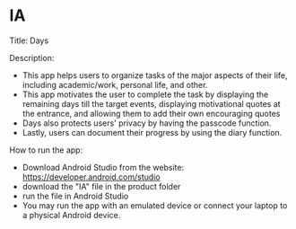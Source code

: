# IA

Title: Days

Description: 
- This app helps users to organize tasks of the major aspects of their life, including academic/work, personal life, and other.
- This app motivates the user to complete the task by displaying the remaining days till the target events, displaying motivational quotes at the entrance,
  and allowing them to add their own encouraging quotes
- Days also protects users' privacy by having the passcode function.
- Lastly, users can document their progress by using the diary function.

How to run the app:
- Download Android Studio from the website: https://developer.android.com/studio
- download the "IA" file in the product folder
- run the file in Android Studio
- You may run the app with an emulated device or connect your laptop to a physical Android device.
